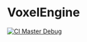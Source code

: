 # VoxelEngine

[![CI Master Debug](https://github.com/nepp95/VoxelEngine/actions/workflows/build-master-debug.yml/badge.svg)](https://github.com/nepp95/VoxelEngine/actions/workflows/build-master-debug.yml)
